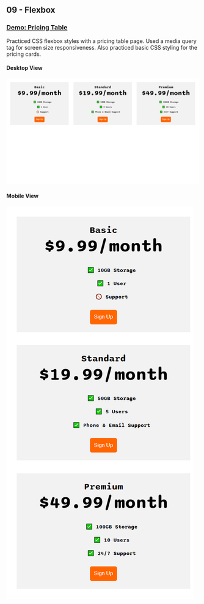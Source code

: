 ## 09 - Flexbox

### [Demo: Pricing Table](https://replit.com/@gdbecker/PricingTable)

Practiced CSS flexbox styles with a pricing table page. Used a media query tag for screen size responsiveness. Also practiced basic CSS styling for the pricing cards.

#### Desktop View

!["Desktop"](./Desktop.png)

#### Mobile View

!["Mobile"](./Mobile.png)
